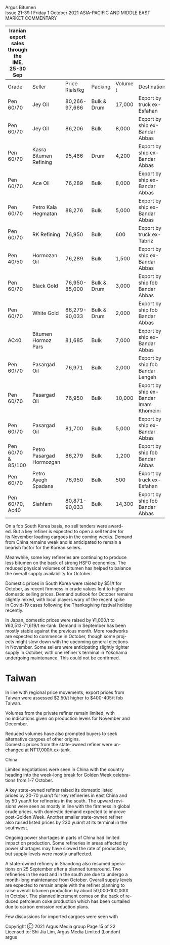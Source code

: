 Argus Bitumen   
Issue 21\-39 I Friday 1 October 2021 ASIA\-PACIFIC AND MIDDLE EAST MARKET COMMENTARY

 

| Iranian export sales through the IME, 25\-30 Sep | | | | | |
| --- | --- | --- | --- | --- | --- |
| Grade | Seller | Price Rials/kg | Packing | Volume t | Destination |
| Pen 60/70 | Jey Oil | 80,266\-97,666 | Bulk \& Drum | 17,000 | Export by truck ex\-Esfahan |
| Pen 60/70 | Jey Oil | 86,206 | Bulk | 8,000 | Export by ship ex\-Bandar Abbas |
| Pen 60/70 | Kasra Bitumen Refining | 95,486 | Drum | 4,200 | Export by ship ex\-Bandar Abbas |
| Pen 60/70 | Ace Oil | 76,289 | Bulk | 8,000 | Export by ship ex\-Bandar Abbas |
| Pen 60/70 | Petro Kala Hegmatan | 88,276 | Bulk | 5,000 | Export by ship ex\-Bandar Abbas |
| Pen 60/70 | RK Refining | 76,950 | Bulk | 600 | Export by truck ex\-Tabriz |
| Pen 40/50 | Hormozan Oil | 76,289 | Bulk | 1,500 | Export by ship ex\-Bandar Abbas |
| Pen 60/70 | Black Gold | 76,950\-85,000 | Bulk \& Drum | 3,000 | Export by ship fob Bandar Abbas |
| Pen 60/70 | White Gold | 86,279\-90,033 | Bulk \& Drum | 2,000 | Export by ship fob Bandar Abbas |
| AC40 | Bitumen Hormoz Pars | 81,685 | Bulk | 7,000 | Export by ship ex\-Bandar Abbas |
| Pen 60/70 | Pasargad Oil | 76,971 | Bulk | 2,000 | Export by ship fob Bandar Lengeh |
| Pen 60/70 | Pasargad Oil | 76,950 | Bulk | 10,000 | Export by ship ex\-Bandar Imam Khomeini |
| Pen 60/70 | Pasargad Oil | 81,700 | Bulk | 5,000 | Export by ship ex\-Bandar Abbas |
| Pen 60/70 \& 85/100 | Petro Pasargad Hormozgan | 86,279 | Bulk | 1,200 | Export by ship fob Bandar Abbas |
| Pen 60/70 | Petro Ayegh Spadana | 76,950 | Bulk | 500 | Export by truck ex\-Esfahan |
| Pen 60/70, Ac40 | Siahfam | 80,871\-90,033 | Bulk | 14,300 | Export by ship fob Bandar Abbas |

 On a fob South Korea basis, no sell tenders were award\-  
ed. But a key refiner is expected to open a sell tender for  
its November loading cargoes in the coming weeks. Demand  
from China remains weak and is anticipated to remain a  
bearish factor for the Korean sellers.

   
Meanwhile, some key refineries are continuing to produce  
less bitumen on the back of strong HSFO economics. The  
reduced physical volumes of bitumen has helped to balance  
the overall supply availability for October.

   
Domestic prices in South Korea were raised by $51/t for  
October, as recent firmness in crude values lent to higher  
domestic selling prices. Demand outlook for October remains  
slightly mixed, with local players wary of the recent spike  
in Covid\-19 cases following the Thanksgiving festival holiday  
recently.

   
In Japan, domestic prices were raised by ¥1,000/t to  
¥63,513\-71,619/t ex\-tank. Demand in September has been  
mostly stable against the previous month. More roadworks  
are expected to commence in October, though some proj\-  
ects might slow down with the upcoming general elections  
in November. Some sellers were anticipating slightly tighter  
supply in October, with one refiner's terminal in Yokohama  
undergoing maintenance. This could not be confirmed.

 Taiwan
======

   
In line with regional price movements, export prices from  
Taiwan were assessed $2\.50/t higher to $400\-405/t fob  
Taiwan.

   
Volumes from the private refiner remain limited, with  
no indications given on production levels for November and  
December.

   
Reduced volumes have also prompted buyers to seek  
alternative cargoes of other origins.  
Domestic prices from the state\-owned refiner were un\-  
changed at NT17,000/t ex\-tank.

 China

   
Limited negotiations were seen in China with the country  
heading into the week\-long break for Golden Week celebra\-  
tions from 1\-7 October.

   
A key state\-owned refiner raised its domestic listed  
prices by 20\-70 yuan/t for key refineries in east China and  
by 50 yuan/t for refineries in the south. The upward revi\-  
sions were seen as mostly in line with the firmness in global  
crude prices, with domestic demand expected to improve  
post\-Golden Week. Another smaller state\-owned refiner  
also raised listed prices by 230 yuan/t at its terminal in the  
southwest.

   
Ongoing power shortages in parts of China had limited  
impact on production. Some refineries in areas affected by  
power shortages may have slowed the rate of production,  
but supply levels were mostly unaffected.

   
A state\-owned refinery in Shandong also resumed opera\-  
tions on 25 September after a planned turnaround. Two  
refineries in the east and in the south are due to undergo a  
month\-long maintenance from October. Overall supply levels  
are expected to remain ample with the refiner planning to  
raise overall bitumen production by about 50,000\-100,000t  
in October. The planned increment comes on the back of re\-  
duced petroleum coke production which has been curtailed  
due to carbon emission reduction plans.

   
Few discussions for imported cargoes were seen with

 Copyright Ⓒ 2021 Argus Media group Page 15 of 22  
Licensed to: Shi Jia Lim, Argus Media Limited (London)   
argus

